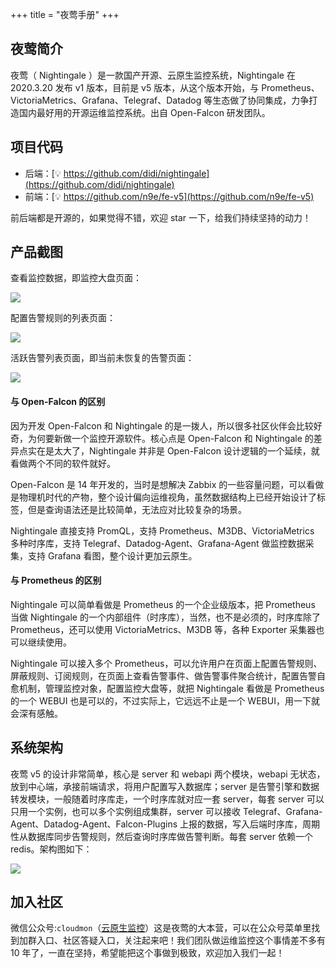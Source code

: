 +++
title = "夜莺手册"
+++


## 夜莺简介

夜莺（ Nightingale ）是一款国产开源、云原生监控系统，Nightingale 在 2020.3.20 发布 v1 版本，目前是 v5 版本，从这个版本开始，与 Prometheus、VictoriaMetrics、Grafana、Telegraf、Datadog 等生态做了协同集成，力争打造国内最好用的开源运维监控系统。出自 Open-Falcon 研发团队。

## 项目代码

- 后端：[💡 https://github.com/didi/nightingale](https://github.com/didi/nightingale)
- 前端：[💡 https://github.com/n9e/fe-v5](https://github.com/n9e/fe-v5)

前后端都是开源的，如果觉得不错，欢迎 star 一下，给我们持续坚持的动力！

## 产品截图

查看监控数据，即监控大盘页面：

![](/intro-dash.png)

配置告警规则的列表页面：

![](/intro-alerts.png)

活跃告警列表页面，即当前未恢复的告警页面：

![](/intro-events.png)

#### 与 Open-Falcon 的区别

因为开发 Open-Falcon 和 Nightingale 的是一拨人，所以很多社区伙伴会比较好奇，为何要新做一个监控开源软件。核心点是 Open-Falcon 和 Nightingale 的差异点实在是太大了，Nightingale 并非是 Open-Falcon 设计逻辑的一个延续，就看做两个不同的软件就好。

Open-Falcon 是 14 年开发的，当时是想解决 Zabbix 的一些容量问题，可以看做是物理机时代的产物，整个设计偏向运维视角，虽然数据结构上已经开始设计了标签，但是查询语法还是比较简单，无法应对比较复杂的场景。

Nightingale 直接支持 PromQL，支持 Prometheus、M3DB、VictoriaMetrics 多种时序库，支持 Telegraf、Datadog-Agent、Grafana-Agent 做监控数据采集，支持 Grafana 看图，整个设计更加云原生。

#### 与 Prometheus 的区别

Nightingale 可以简单看做是 Prometheus 的一个企业级版本，把 Prometheus 当做 Nightingale 的一个内部组件（时序库），当然，也不是必须的，时序库除了 Prometheus，还可以使用 VictoriaMetrics、M3DB 等，各种 Exporter 采集器也可以继续使用。

Nightingale 可以接入多个 Prometheus，可以允许用户在页面上配置告警规则、屏蔽规则、订阅规则，在页面上查看告警事件、做告警事件聚合统计，配置告警自愈机制，管理监控对象，配置监控大盘等，就把 Nightingale 看做是 Prometheus 的一个 WEBUI 也是可以的，不过实际上，它远远不止是一个 WEBUI，用一下就会深有感触。

## 系统架构

夜莺 v5 的设计非常简单，核心是 server 和 webapi 两个模块，webapi 无状态，放到中心端，承接前端请求，将用户配置写入数据库；server 是告警引擎和数据转发模块，一般随着时序库走，一个时序库就对应一套 server，每套 server 可以只用一个实例，也可以多个实例组成集群，server 可以接收 Telegraf、Grafana-Agent、Datadog-Agent、Falcon-Plugins 上报的数据，写入后端时序库，周期性从数据库同步告警规则，然后查询时序库做告警判断。每套 server 依赖一个 redis。架构图如下：

![](/intro-arch.png)

## 加入社区

微信公众号:`cloudmon`（[云原生监控](/cloudmon.png)）这是夜莺的大本营，可以在公众号菜单里找到加群入口、社区答疑入口，关注起来吧！我们团队做运维监控这个事情差不多有 10 年了，一直在坚持，希望能把这个事做到极致，欢迎加入我们一起！
